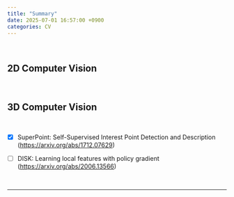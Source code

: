```yaml
---
title: "Summary"
date: 2025-07-01 16:57:00 +0900
categories: CV
---
```


&nbsp;

## 2D Computer Vision

<br>

## 3D Computer Vision

<br>

* [x] SuperPoint: Self-Supervised Interest Point Detection and Description
<br>(<https://arxiv.org/abs/1712.07629>)

* [ ] DISK: Learning local features with policy gradient
<br>(<https://arxiv.org/abs/2006.13566>)

<br>

---
